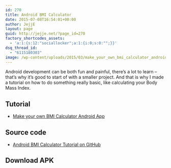 ```yaml
---
id: 270
title: Android BMI Calculator
date: 2015-07-08T16:54:01+00:00
author: JejjE
layout: page
guid: http://jejje.net/?page_id=270
factory_shortcodes_assets:
  - 'a:1:{s:12:"sociallocker";a:1:{i:0;s:0:"";}}'
dsq_thread_id:
  - "6115180303"
image: /wp-content/uploads/2015/03/make_your_own_bmi_calculator_android_app.png
---
```

Android development can be both fun and painful, there&#8217;s a lot to learn &#8211; that&#8217;s why it&#8217;s good to start of with a smaller project. And that is why I made a tutorial on how to do something really basic, like calculating your Body Mass Index.

## Tutorial

  * <a href="{{ site.baseurl }}/make-your-own-bmi-calculator-android-app/" target="_blank">Make your own BMI Calculator Android App</a>

## Source code

  * <a href="https://github.com/jejje/android-bmi-calculator-tutorial" target="_blank" rel="nofollow">Android BMI Calculator Tutorial on GitHub</a>

## Download APK

<div class="onp-locker-call" style="display: none;" data-lock-id="onpLock259146">
  <p>
    Download the APK file for <a href="{{ site.baseurl }}/dl/BMI_Calculator_Tutorial.apk">BMI Calculator</a>, remember you&#8217;ll have to accept to install apps since I do not have a valid Android Developer Certificate
  </p>
</div>

<div style="font-size:0px;height:0px;line-height:0px;margin:0;padding:0;clear:both">
</div>